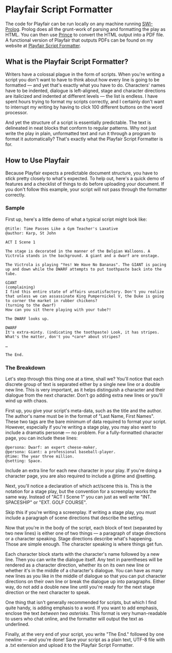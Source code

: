 Playfair Script Formatter
=========================

The code for Playfair can be run locally on any machine running [SWI-Prolog](http://www.swi-prolog.org/).  Prolog does all the grunt-work of parsing and formatting the play as HTML.  You can then use [Prince](http://www.princexml.com/) to convert the HTML output into a PDF file.  A functional version of Playfair that outputs PDFs can be found on my website at [Playfair Script Formatter](http://stjohnkarp.net/projects/playfair-script-formatter/).

What is the Playfair Script Formatter?
--------------------------------------

Writers have a colossal plague in the form of scripts. When you're writing a script you don't want to have to think about how every line is going to be formatted — and yet that's exactly what you have to do. Characters' names have to be indented, dialogue is left-aligned, stage and character directions are italicized and indented at different levels — the list is endless. I have spent hours trying to format my scripts correctly, and I certainly don't want to interrupt my writing by having to click 100 different buttons on the word processor.

And yet the structure of a script is essentially predictable. The text is delineated in neat blocks that conform to regular patterns. Why not just write the play in plain, unformatted text and run it through a program to format it automatically? That's exactly what the Playfair Script Formatter is for.

How to Use Playfair
-------------------

Because Playfair expects a predictable document structure, you have to stick pretty closely to what's expected. To help out, here's a quick demo of features and a checklist of things to do before uploading your document. If you don't follow this example, your script will not pass through the formatter correctly.

### Sample

First up, here's a little demo of what a typical script might look like:

	@title: Time Passes Like a Gym Teacher's Laxative
	@author: Karp, St John

	ACT I Scene 1

	The stage is decorated in the manner of the Belgian Walloons. A Victrola stands in the background. A giant and a dwarf are onstage.

	The Victrola is playing "Yes! We Have No Bananas". The GIANT is pacing up and down while the DWARF attempts to put toothpaste back into the tube.

	GIANT
	(complaining)
	I find this entire state of affairs unsatisfactory. Don't you realize that unless we can assassinate King Pumpernickel V, the Duke is going to corner the market in rubber chickens?
	(turning to the dwarf)
	How can you sit there playing with your tube?!

	The DWARF looks up.

	DWARF
	It's extra-minty. (indicating the toothpaste) Look, it has stripes. What's the matter, don't you *care* about stripes?

	…

	The End.

### The Breakdown

Let's step through this thing one at a time, shall we? You'll notice that each discrete group of text is separated either by a single new line or a double new line. This is very important, as it helps distinguish a character and their dialogue from the next character. Don't go adding extra new lines or you'll wind up with chaos.

First up, you give your script's meta-data, such as the title and the author. The author's name must be in the format of "Last Name, First Names". These two tags are the bare minimum of data required to format your script. However, especially if you're writing a stage play, you may also want to include a dramatis personæ — no problem. For a fully-formatted character page, you can include these lines:

	@persona: Dwarf: an expert cheese-maker.
	@persona: Giant: a professional baseball-player.
	@time: The year three million.
	@setting: Space.

Include an extra line for each new character in your play. If you're doing a character page, you are also required to include a @time and @setting.

Next, you'll notice a declaration of which act/scene this is. This is the notation for a stage play, but the convention for a screenplay works the same way. Instead of "ACT I Scene 1" you can just as well write "INT. SPACESHIP" or "EXT. GOLF COURSE".

Skip this if you're writing a screenplay. If writing a stage play, you must include a paragraph of scene directions that describe the setting.

Now that you're in the body of the script, each block of text (separated by two new lines) is either one of two things — a paragraph of stage directions or a character speaking. Stage directions describe what's happening. Those are simple enough. The character speaking is where things get fun.

Each character block starts with the character's name followed by a new line. Then you can write the dialogue itself. Any text in parentheses will be rendered as a character direction, whether its on its own new line or whether it's in the middle of a character's dialogue. You can have as many new lines as you like in the middle of dialogue so that you can put character directions on their own line or break the dialogue up into paragraphs. Either way, do not add a double new line until you're ready for the next stage direction or the next character to speak.

One thing that isn't generally recommended for scripts, but which I find quite handy, is adding emphasis to a word.  If you want to add emphasis, enclose the text *between two asterisks*.  This format is very human-readable to users who chat online, and the formatter will output the text as underlined.

Finally, at the very end of your script, you write "The End." followed by one newline — and you're done! Save your script as a plain text, UTF-8 file with a .txt extension and upload it to the Playfair Script Formatter.